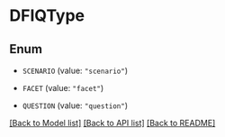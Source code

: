 # DFIQType

## Enum


* `SCENARIO` (value: `"scenario"`)

* `FACET` (value: `"facet"`)

* `QUESTION` (value: `"question"`)


[[Back to Model list]](../README.md#documentation-for-models) [[Back to API list]](../README.md#documentation-for-api-endpoints) [[Back to README]](../README.md)



